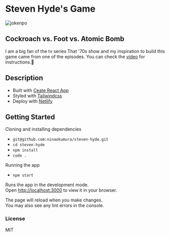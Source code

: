 # Steven Hyde's Game

![jokenpo](https://user-images.githubusercontent.com/79299205/158522600-57e0f063-fff5-48fe-b7c5-80807f9ea4c1.JPG)


## Cockroach vs. Foot vs. Atomic Bomb

I am a big fan of the tv series That '70s show and my inspiration to build this game came from one of the episodes. You can check the [video](https://www.youtube.com/watch?v=o3avZE7T0cg) for instructions.🙂

## Description

- Built with [Ceate React App](https://create-react-app.dev/)
- Styled with [Tailwindcss](https://tailwindcss.com/)
- Deploy with [Netlify](https://www.netlify.com/)

## Getting Started

Cloning and installing dependencies

- `git@github.com:ninaokumura/steven-hyde.git`
- `cd steven-hyde`
- `npm install`
- `code .`

Running the app

- `npm start`

Runs the app in the development mode.\
Open [http://localhost:3000](http://localhost:3000) to view it in your browser.

The page will reload when you make changes.\
You may also see any lint errors in the console.

### License

MIT
